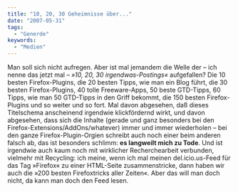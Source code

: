 ```yaml
---
title: "10, 20, 30 Geheimnisse über..."
date: "2007-05-31"
tags:
  - "Generde"
keywords:
  - "Medien"
---
```


Man soll sich nicht aufregen. Aber ist mal jemandem die Welle der – ich nenne das jetzt mal – _»10, 20, 30 irgendwas-Postings«_ aufgefallen? Die 10 besten Firefox-Plugins, die 20 besten Tipps, wie man ein Blog führt, die 30 besten Firefox-Plugins, 40 tolle Freeware-Apps, 50 beste GTD-Tipps, 60 Tipps, wie man 50 GTD-Tipps in den Griff bekommt, die 150 besten Firefox-Plugins und so weiter und so fort. Mal davon abgesehen, daß dieses Titelschema anscheinend irgendwie klickfördernd wirkt, und davon abgesehen, dass sich die Inhalte (gerade und ganz besonders bei den Firefox-Extensions/AddOns/whatever) immer und immer wiederholen – bei den ganze Firefox-Plugin-Orgien schreibt auch noch einer beim anderen falsch ab, das ist besonders schlimm: **es langweilt mich zu Tode**. Und ist irgendwie auch kaum noch mit wirklicher Recherchearbeit verbunden, vielmehr mit Recycling: ich meine, wenn ich mal meinen del.icio.us-Feed für das Tag »Firefox« zu einer HTML-Seite zusammenstricke, dann haben wir auch die »200 besten Firefoxtricks aller Zeiten«. Aber das will man doch nicht, da kann man doch den Feed lesen.

